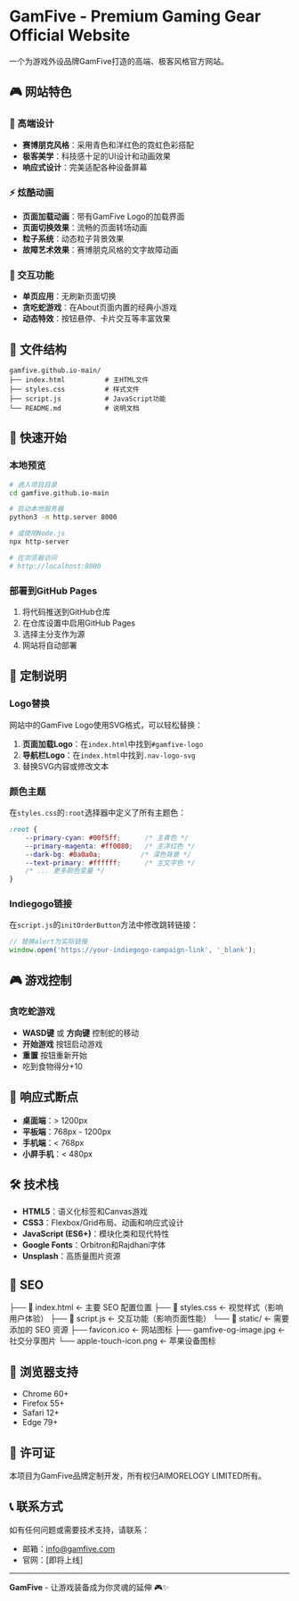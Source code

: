 # GamFive - Premium Gaming Gear Official Website

一个为游戏外设品牌GamFive打造的高端、极客风格官方网站。

## 🎮 网站特色

### 🌟 高端设计
- **赛博朋克风格**：采用青色和洋红色的霓虹色彩搭配
- **极客美学**：科技感十足的UI设计和动画效果
- **响应式设计**：完美适配各种设备屏幕

### ⚡ 炫酷动画
- **页面加载动画**：带有GamFive Logo的加载界面
- **页面切换效果**：流畅的页面转场动画
- **粒子系统**：动态粒子背景效果
- **故障艺术效果**：赛博朋克风格的文字故障动画

### 🎯 交互功能
- **单页应用**：无刷新页面切换
- **贪吃蛇游戏**：在About页面内置的经典小游戏
- **动态特效**：按钮悬停、卡片交互等丰富效果

## 📁 文件结构

```
gamfive.github.io-main/
├── index.html          # 主HTML文件
├── styles.css          # 样式文件
├── script.js           # JavaScript功能
└── README.md           # 说明文档
```

## 🚀 快速开始

### 本地预览
```bash
# 进入项目目录
cd gamfive.github.io-main

# 启动本地服务器
python3 -m http.server 8000

# 或使用Node.js
npx http-server

# 在浏览器访问
# http://localhost:8000
```

### 部署到GitHub Pages
1. 将代码推送到GitHub仓库
2. 在仓库设置中启用GitHub Pages
3. 选择主分支作为源
4. 网站将自动部署

## 🎨 定制说明

### Logo替换
网站中的GamFive Logo使用SVG格式，可以轻松替换：

1. **页面加载Logo**：在`index.html`中找到`#gamfive-logo`
2. **导航栏Logo**：在`index.html`中找到`.nav-logo-svg`
3. 替换SVG内容或修改文本

### 颜色主题
在`styles.css`的`:root`选择器中定义了所有主题色：
```css
:root {
    --primary-cyan: #00f5ff;      /* 主青色 */
    --primary-magenta: #ff0080;   /* 主洋红色 */
    --dark-bg: #0a0a0a;          /* 深色背景 */
    --text-primary: #ffffff;      /* 主文字色 */
    /* ... 更多颜色变量 */
}
```

### Indiegogo链接
在`script.js`的`initOrderButton`方法中修改跳转链接：
```javascript
// 替换alert为实际链接
window.open('https://your-indiegogo-campaign-link', '_blank');
```

## 🎮 游戏控制

### 贪吃蛇游戏
- **WASD键** 或 **方向键** 控制蛇的移动
- **开始游戏** 按钮启动游戏
- **重置** 按钮重新开始
- 吃到食物得分+10

## 📱 响应式断点

- **桌面端**：> 1200px
- **平板端**：768px - 1200px  
- **手机端**：< 768px
- **小屏手机**：< 480px

## 🛠 技术栈

- **HTML5**：语义化标签和Canvas游戏
- **CSS3**：Flexbox/Grid布局、动画和响应式设计
- **JavaScript (ES6+)**：模块化类和现代特性
- **Google Fonts**：Orbitron和Rajdhani字体
- **Unsplash**：高质量图片资源

## 📂 SEO
├── 📄 index.html          ← 主要 SEO 配置位置
├── 📄 styles.css          ← 视觉样式（影响用户体验）
├── 📄 script.js           ← 交互功能（影响页面性能）
└── 📁 static/             ← 需要添加的 SEO 资源
    ├── favicon.ico        ← 网站图标
    ├── gamfive-og-image.jpg ← 社交分享图片
    └── apple-touch-icon.png ← 苹果设备图标

## 🌈 浏览器支持

- Chrome 60+
- Firefox 55+
- Safari 12+
- Edge 79+

## 📄 许可证

本项目为GamFive品牌定制开发，所有权归AIMORELOGY LIMITED所有。

## 📞 联系方式

如有任何问题或需要技术支持，请联系：
- 邮箱：info@gamfive.com
- 官网：[即将上线]

---

**GamFive** - 让游戏装备成为你灵魂的延伸 🎮✨ 